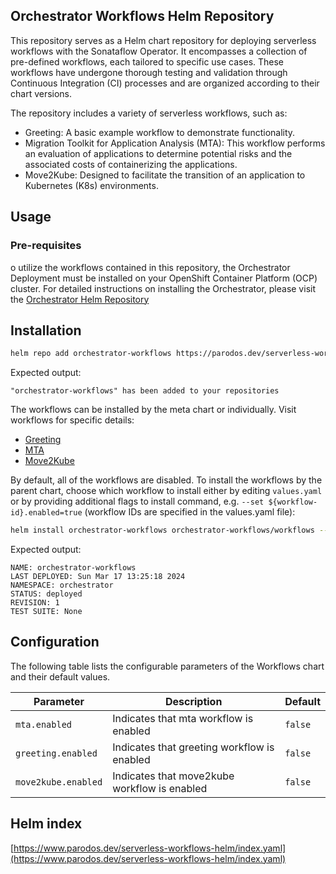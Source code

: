 ## Orchestrator Workflows Helm Repository

This repository serves as a Helm chart repository for deploying serverless workflows with the Sonataflow Operator. It encompasses a collection of pre-defined workflows, each tailored to specific use cases. These workflows have undergone thorough testing and validation through Continuous Integration (CI) processes and are organized according to their chart versions.

The repository includes a variety of serverless workflows, such as:

* Greeting: A basic example workflow to demonstrate functionality.
* Migration Toolkit for Application Analysis (MTA): This workflow performs an evaluation of applications to determine potential risks and the associated costs of containerizing the applications.
* Move2Kube: Designed to facilitate the transition of an application to Kubernetes (K8s) environments.

## Usage

### Pre-requisites
o utilize the workflows contained in this repository, the Orchestrator Deployment must be installed on your OpenShift Container Platform (OCP) cluster. For detailed instructions on installing the Orchestrator, please visit the [Orchestrator Helm Repository](https://www.parodos.dev/orchestrator-helm-chart/)


## Installation
```bash
helm repo add orchestrator-workflows https://parodos.dev/serverless-workflows-helm
```

Expected output:
```console
"orchestrator-workflows" has been added to your repositories
```

The workflows can be installed by the meta chart or individually. Visit workflows for specific details:
* [Greeting](./greeting/README.md)
* [MTA](./mta/README.md)
* [Move2Kube](./move2kube/README.md)

By default, all of the workflows are disabled.
To install the workflows by the parent chart, choose which workflow to install either by editing `values.yaml` or by providing additional flags to install command, e.g. `--set ${workflow-id}.enabled=true` (workflow IDs are specified in the values.yaml file):
```bash
helm install orchestrator-workflows orchestrator-workflows/workflows --set greeting.enabled=true
```

Expected output:
```console
NAME: orchestrator-workflows
LAST DEPLOYED: Sun Mar 17 13:25:18 2024
NAMESPACE: orchestrator
STATUS: deployed
REVISION: 1
TEST SUITE: None
```

## Configuration

The following table lists the configurable parameters of the Workflows chart and their default values.

| Parameter                | Description             | Default        |
| ------------------------ | ----------------------- | -------------- |
| `mta.enabled` | Indicates that mta workflow is enabled | `false` |
| `greeting.enabled` | Indicates that greeting workflow is enabled | `false` |
| `move2kube.enabled` | Indicates that move2kube workflow is enabled | `false` |


## Helm index
[https://www.parodos.dev/serverless-workflows-helm/index.yaml](https://www.parodos.dev/serverless-workflows-helm/index.yaml)
